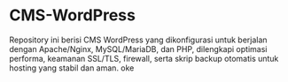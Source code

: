 # CMS-WordPress
Repository ini berisi CMS WordPress yang dikonfigurasi untuk berjalan dengan Apache/Nginx, MySQL/MariaDB, dan PHP, dilengkapi optimasi performa, keamanan SSL/TLS, firewall, serta skrip backup otomatis untuk hosting yang stabil dan aman. oke
